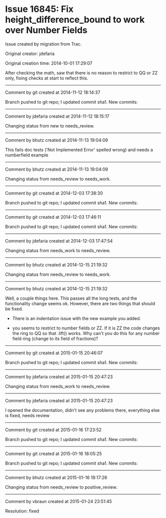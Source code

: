 # Issue 16845: Fix height_difference_bound to work over Number Fields

Issue created by migration from Trac.

Original creator: jdefaria

Original creation time: 2014-10-01 17:29:07

After checking the math, saw that there is no reason to restrict to QQ or ZZ only, fixing checks at start to reflect this.


---

Comment by git created at 2014-11-12 18:14:37

Branch pushed to git repo; I updated commit sha1. New commits:


---

Comment by jdefaria created at 2014-11-12 18:15:17

Changing status from new to needs_review.


---

Comment by bhutz created at 2014-11-13 19:04:09

This fails doc tests ('Not Implemented Error' spelled wrong) and needs a numberfield example


---

Comment by bhutz created at 2014-11-13 19:04:09

Changing status from needs_review to needs_work.


---

Comment by git created at 2014-12-03 17:38:30

Branch pushed to git repo; I updated commit sha1. New commits:


---

Comment by git created at 2014-12-03 17:46:11

Branch pushed to git repo; I updated commit sha1. New commits:


---

Comment by jdefaria created at 2014-12-03 17:47:54

Changing status from needs_work to needs_review.


---

Comment by bhutz created at 2014-12-15 21:19:32

Changing status from needs_review to needs_work.


---

Comment by bhutz created at 2014-12-15 21:19:32

Well, a couple things here. This passes all the long tests, and the functionality change seems ok.  However, there are two things that should be fixed.

- There is an indentation issue with the new example you added.

- you seems to restrict to number fields or ZZ. If it is ZZ the code changes the ring to QQ so that .lift() works. Why can't you do this for any number field ring (change to its field of fractions)?


---

Comment by git created at 2015-01-15 20:46:07

Branch pushed to git repo; I updated commit sha1. New commits:


---

Comment by jdefaria created at 2015-01-15 20:47:23

Changing status from needs_work to needs_review.


---

Comment by jdefaria created at 2015-01-15 20:47:23

I opened the documentation, didn't see any problems there, everything else is fixed, needs review


---

Comment by git created at 2015-01-16 17:23:52

Branch pushed to git repo; I updated commit sha1. New commits:


---

Comment by git created at 2015-01-16 18:05:25

Branch pushed to git repo; I updated commit sha1. New commits:


---

Comment by bhutz created at 2015-01-16 18:17:26

Changing status from needs_review to positive_review.


---

Comment by vbraun created at 2015-01-24 23:51:45

Resolution: fixed

